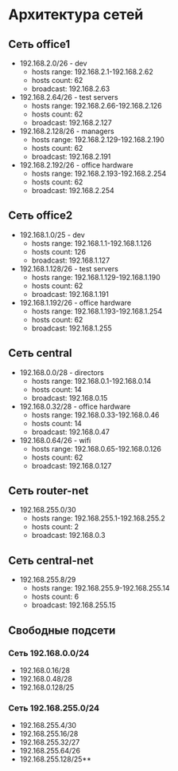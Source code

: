 # Архитектура сетей

## Сеть office1

- 192.168.2.0/26 - dev
   - hosts range: 192.168.2.1-192.168.2.62
   - hosts count: 62
   - broadcast: 192.168.2.63
- 192.168.2.64/26 - test servers
   - hosts range: 192.168.2.66-192.168.2.126
   - hosts count: 62
   - broadcast: 192.168.2.127
- 192.168.2.128/26 - managers
   - hosts range: 192.168.2.129-192.168.2.190
   - hosts count: 62
   - broadcast: 192.168.2.191
- 192.168.2.192/26 - office hardware
   - hosts range: 192.168.2.193-192.168.2.254
   - hosts count: 62
   - broadcast: 192.168.2.254

## Сеть office2

- 192.168.1.0/25 - dev
   - hosts range: 192.168.1.1-192.168.1.126
   - hosts count: 126
   - broadcast: 192.168.1.127
- 192.168.1.128/26 - test servers
   - hosts range: 192.168.1.129-192.168.1.190
   - hosts count: 62
   - broadcast: 192.168.1.191
- 192.168.1.192/26 - office hardware
   - hosts range: 192.168.1.193-192.168.1.254
   - hosts count: 62
   - broadcast: 192.168.1.255

## Сеть central

- 192.168.0.0/28 - directors
   - hosts range: 192.168.0.1-192.168.0.14
   - hosts count: 14
   - broadcast: 192.168.0.15
- 192.168.0.32/28 - office hardware
   - hosts range: 192.168.0.33-192.168.0.46
   - hosts count: 14
   - broadcast: 192.168.0.47
- 192.168.0.64/26 - wifi
   - hosts range: 192.168.0.65-192.168.0.126
   - hosts count: 62
   - broadcast: 192.168.0.127

## Сеть router-net

- 192.168.255.0/30
   - hosts range: 192.168.255.1-192.168.255.2
   - hosts count: 2
   - broadcast: 192.168.0.3

## Сеть central-net

- 192.168.255.8/29
   - hosts range: 192.168.255.9-192.168.255.14
   - hosts count: 6
   - broadcast: 192.168.255.15

## Свободные подсети
### Сеть 192.168.0.0/24
- 192.168.0.16/28
- 192.168.0.48/28
- 192.168.0.128/25
### Сеть 192.168.255.0/24
- 192.168.255.4/30
- 192.168.255.16/28
- 192.168.255.32/27
- 192.168.255.64/26
- 192.168.255.128/25**
